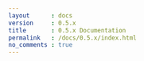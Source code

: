 ```yaml
---
layout      : docs
version     : 0.5.x
title       : 0.5.x Documentation
permalink   : /docs/0.5.x/index.html
no_comments : true
---
```


